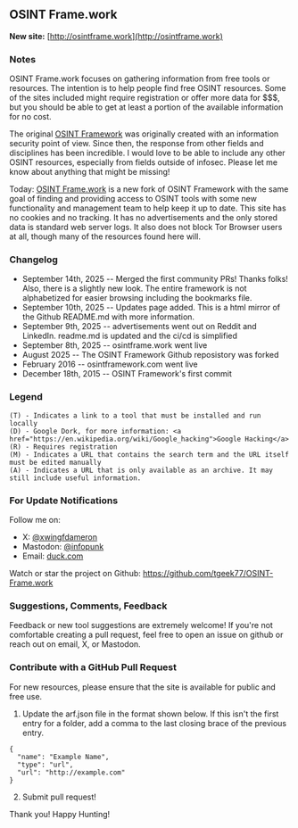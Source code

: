 ## OSINT Frame.work

**New site:** [http://osintframe.work](http://osintframe.work)

### Notes
OSINT Frame.work focuses on gathering information from free tools or resources. The intention is to help people find free OSINT resources. Some of the sites included might require registration or offer more data for $$$, but you should be able to get at least a portion of the available information for no cost.

The original [OSINT Framework](https://osintframework.com) was originally created with an information security point of view. Since then, the response from other fields and disciplines has been incredible. I would love to be able to include any other OSINT resources, especially from fields outside of infosec. Please let me know about anything that might be missing!

Today:
[OSINT Frame.work](https://osintframe.work) is a new fork of OSINT Framework with the same goal of finding and providing access to OSINT tools with some new functionality and management team to help keep it up to date. This site has no cookies and no tracking. It has no advertisements and the only stored data is standard web server logs. It also does not block Tor Browser users at all, though many of the resources found here will.

### Changelog
* September 14th, 2025 -- Merged the first community PRs! Thanks folks! Also, there is a slightly new look. The entire framework is not alphabetized for easier browsing including the bookmarks file.
* September 10th, 2025  -- Updates page added. This is a html mirror of the Github README.md with more information.
* September 9th, 2025  -- advertisements went out on Reddit and LinkedIn. readme.md is updated and the ci/cd is simplified
* September 8th, 2025  -- osintframe.work went live
* August 2025 -- The OSINT Framework Github reposistory was forked
* February 2016 -- osintframework.com went live
* December 18th, 2015 -- OSINT Framework's first commit

### Legend
```
(T) - Indicates a link to a tool that must be installed and run locally  
(D) - Google Dork, for more information: <a href="https://en.wikipedia.org/wiki/Google_hacking">Google Hacking</a>  
(R) - Requires registration  
(M) - Indicates a URL that contains the search term and the URL itself must be edited manually
(A) - Indicates a URL that is only available as an archive. It may still include useful information.
```

### For Update Notifications
Follow me on:

* X: [@xwingfdameron](https://x.com/xwingfdameron)
* Mastodon: [@infopunk](https://infosec.exchange/@infopunk)
* Email: [duck.com](mailto:grab-module-jackal@duck.com)

Watch or star the project on Github: https://github.com/tgeek77/OSINT-Frame.work

### Suggestions, Comments, Feedback
Feedback or new tool suggestions are extremely welcome!  If you're not comfortable creating a pull request, feel free to open an issue on github or reach out on email, X, or Mastodon.

### Contribute with a GitHub Pull Request
For new resources, please ensure that the site is available for public and free use.
<ol start="1">
  <li>Update the arf.json file in the format shown below. If this isn't the first entry for a folder, add a comma to the last closing brace of the previous entry.</li>
</ol>

```
{
  "name": "Example Name",
  "type": "url",
  "url": "http://example.com"
}
```

<ol start="2">
  <li>Submit pull request!</li>
</ol>

Thank you!
Happy Hunting!

